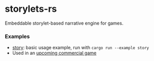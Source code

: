 # storylets-rs
Embeddable storylet-based narrative engine for games.

### Examples
- [story](examples): basic usage example, run with `cargo run --example story`
- Used in an [upcoming commercial game](https://twitter.com/cmd_tea/)

